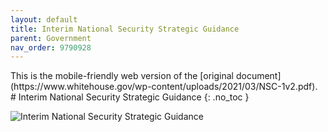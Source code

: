 ```yaml
---
layout: default
title: Interim National Security Strategic Guidance 
parent: Government 
nav_order: 9790928  
---
```

<style>
.dont-break-out {
  /* These are technically the same, but use both */
  overflow-wrap: break-word;
  word-wrap: break-word;

  -ms-word-break: break-all;
  /* This is the dangerous one in WebKit, as it breaks things wherever */
  word-break: break-all;
  /* Instead use this non-standard one: */
  word-break: break-word;
}
</style>

<div class="dont-break-out" markdown="1">
This is the mobile-friendly web version of the [original document](https://www.whitehouse.gov/wp-content/uploads/2021/03/NSC-1v2.pdf).
# Interim National Security Strategic Guidance 
{: .no_toc }

![Interim National Security Strategic Guidance](https://statics.bsafes.com/images/documents/NSC-1v2.png)

</div>
